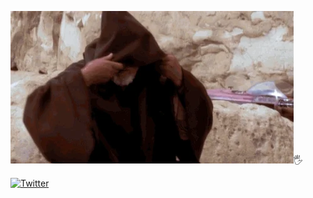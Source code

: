 <img src="./hello_there.webp" alt='haha'>🖐️</img>

<a href="https://twitter.com/ashdev_me"><img src="https://img.shields.io/twitter/follow/ashdev_me?label=Twitter&style=social" alt="Twitter"></a>
<!--
**divyanshu-vashishth/divyanshu-vashishth** is a ✨ _special_ ✨ repository because its `README.md` (this file) appears on your GitHub profile.

Here are some ideas to get you started:

- 🔭 I’m currently working on ...
- 🌱 I’m currently learning ...
- 👯 I’m looking to collaborate on ...
- 🤔 I’m looking for help with ...
- 💬 Ask me about ...
- 📫 How to reach me: ...
- 😄 Pronouns: ...
- ⚡ Fun fact: ...
-->
